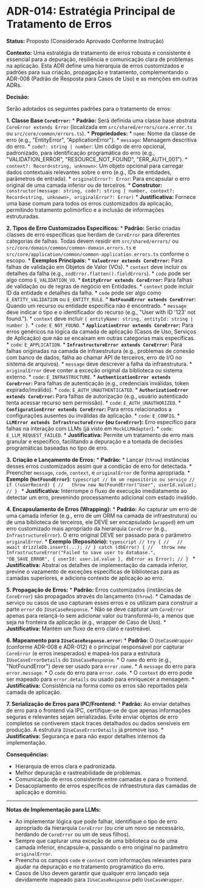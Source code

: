 # ADR-014: Estratégia Principal de Tratamento de Erros

**Status:** Proposto (Considerado Aprovado Conforme Instrução)

**Contexto:**
Uma estratégia de tratamento de erros robusta e consistente é essencial para a depuração, resiliência e comunicação clara de problemas na aplicação. Esta ADR define uma hierarquia de erros customizados e padrões para sua criação, propagação e tratamento, complementando o ADR-008 (Padrão de Resposta para Casos de Uso) e as menções em outras ADRs.

**Decisão:**

Serão adotados os seguintes padrões para o tratamento de erros:

**1. Classe Base `CoreError`:**
    *   **Padrão:** Será definida uma classe base abstrata `CoreError extends Error` (localizada em `src/shared/errors/core.error.ts` ou `src/core/common/errors.ts`).
    *   **Propriedades:**
        *   `name`: Nome da classe de erro (e.g., "EntityError", "ApplicationError").
        *   `message`: Mensagem descritiva do erro.
        *   `code?: string | number`: Um código de erro opcional, padronizado, para identificação programática do erro (e.g., "VALIDATION_ERROR", "RESOURCE_NOT_FOUND", "ERR_AUTH_001").
        *   `context?: Record<string, unknown>`: Um objeto opcional para carregar dados contextuais relevantes sobre o erro (e.g., IDs de entidades, parâmetros de entrada).
        *   `originalError?: Error`: Para encapsular o erro original de uma camada inferior ou de terceiros.
    *   **Construtor:** `constructor(message: string, code?: string | number, context?: Record<string, unknown>, originalError?: Error)`
    *   **Justificativa:** Fornece uma base comum para todos os erros customizados da aplicação, permitindo tratamento polimórfico e a inclusão de informações estruturadas.

**2. Tipos de Erro Customizados Específicos:**
    *   **Padrão:** Serão criadas classes de erro específicas que herdam de `CoreError` para diferentes categorias de falhas. Todas devem residir em `src/shared/errors/` ou `src/core/domain/common/common-domain.errors.ts` e `src/core/application/common/common-application.errors.ts` conforme o escopo.
    *   **Exemplos Principais:**
        *   **`ValueError extends CoreError`:** Para falhas de validação em Objetos de Valor (VOs).
            *   `context` deve incluir os detalhes da falha (e.g., `zodError.flatten().fieldErrors`).
            *   `code` pode ser algo como `E_VALIDATION_VO`.
        *   **`EntityError extends CoreError`:** Para falhas de validação ou de regras de negócio em Entidades.
            *   `context` pode incluir ID da entidade e detalhes da falha.
            *   `code` pode ser algo como `E_ENTITY_VALIDATION` ou `E_ENTITY_RULE`.
        *   **`NotFoundError extends CoreError`:** Quando um recurso ou entidade específica não é encontrado.
            *   `message` deve indicar o tipo e o identificador do recurso (e.g., "User with ID '123' not found.").
            *   `context` deve incluir `{ entityName: string, entityId: string | number }`.
            *   `code`: `E_NOT_FOUND`.
        *   **`ApplicationError extends CoreError`:** Para erros genéricos na lógica da camada de aplicação (Casos de Uso, Serviços de Aplicação) que não se encaixam em outras categorias mais específicas.
            *   `code`: `E_APPLICATION`.
        *   **`InfrastructureError extends CoreError`:** Para falhas originadas na camada de infraestrutura (e.g., problemas de conexão com banco de dados, falha ao chamar API de terceiros, erro de I/O no sistema de arquivos).
            *   `message` deve descrever a falha da infraestrutura.
            *   `originalError` deve conter a exceção original da biblioteca ou sistema externo.
            *   `code`: `E_INFRASTRUCTURE`.
        *   **`AuthenticationError extends CoreError`:** Para falhas de autenticação (e.g., credenciais inválidas, token expirado/inválido).
            *   `code`: `E_AUTH_UNAUTHENTICATED`.
        *   **`AuthorizationError extends CoreError`:** Para falhas de autorização (e.g., usuário autenticado tenta acessar recurso sem permissão).
            *   `code`: `E_AUTH_UNAUTHORIZED`.
        *   **`ConfigurationError extends CoreError`:** Para erros relacionados a configurações ausentes ou inválidas da aplicação.
            *   `code`: `E_CONFIG`.
        *   **`LLMError extends InfrastructureError` (ou `CoreError`):** Erro específico para falhas na interação com LLMs (já visto em `MockLLMAdapter`).
            *   `code`: `E_LLM_REQUEST_FAILED`.
    *   **Justificativa:** Permite um tratamento de erro mais granular e específico, facilitando a depuração e a tomada de decisões programáticas baseadas no tipo de erro.

**3. Criação e Lançamento de Erros:**
    *   **Padrão:**
        *   Lançar (`throw`) instâncias desses erros customizados assim que a condição de erro for detectada.
        *   Preencher `message`, `code`, `context`, e `originalError` de forma apropriada.
    *   **Exemplo (`NotFoundError`):**
        ```typescript
        // Em um repositório ou serviço
        // if (!userRecord) {
        //   throw new NotFoundError("User", userId.value);
        // }
        ```
    *   **Justificativa:** Interrompe o fluxo de execução imediatamente ao detectar um erro, prevenindo processamento adicional com estado inválido.

**4. Encapsulamento de Erros (Wrapping):**
    *   **Padrão:** Ao capturar um erro de uma camada inferior (e.g., erro de um ORM na camada de infraestrutura) ou de uma biblioteca de terceiros, ele DEVE ser encapsulado (`wrapped`) em um erro customizado mais apropriado da hierarquia `CoreError` (e.g., `InfrastructureError`). O erro original DEVE ser passado para o parâmetro `originalError`.
    *   **Exemplo (Repositório):**
        ```typescript
        // try {
        //   // await drizzleDb.insert(...);
        // } catch (dbError) {
        //   throw new InfrastructureError("Failed to save user to database.", "DB_SAVE_ERROR", { userId: user.id.value }, dbError as Error);
        // }
        ```
    *   **Justificativa:** Abstrai os detalhes de implementação da camada inferior, previne o vazamento de exceções específicas de bibliotecas para as camadas superiores, e adiciona contexto de aplicação ao erro.

**5. Propagação de Erros:**
    *   **Padrão:** Erros customizados (instâncias de `CoreError`) são propagados através do lançamento (`throw`).
    *   Camadas de serviço ou casos de uso capturam esses erros e os utilizam para construir a parte `error` do `IUseCaseResponse`.
    *   Não se deve capturar um `CoreError` apenas para relançá-lo sem adicionar valor ou transformá-lo, a menos que seja na fronteira da aplicação (e.g., wrapper de Caso de Uso).
    *   **Justificativa:** Mantém um fluxo de erro claro e rastreável.

**6. Mapeamento para `IUseCaseResponse.error`:**
    *   **Padrão:** O `UseCaseWrapper` (conforme ADR-008 e ADR-012) é o principal responsável por capturar `CoreError` (e erros inesperados) e mapeá-los para a estrutura `IUseCaseErrorDetails` do `IUseCaseResponse`.
    *   O `name` do erro (e.g., "NotFoundError") deve ser usado para `error.name`.
    *   A `message` do erro para `error.message`.
    *   O `code` do erro para `error.code`.
    *   O `context` do erro pode ser mapeado para `error.details` ou usado para enriquecer a mensagem.
    *   **Justificativa:** Consistência na forma como os erros são reportados pela camada de aplicação.

**7. Serialização de Erros para IPC/Frontend:**
    *   **Padrão:** Ao enviar detalhes de erro para o frontend via IPC, certifique-se de que apenas informações seguras e relevantes sejam serializadas. Evite enviar objetos de erro completos se contiverem stack traces detalhados ou dados sensíveis em produção. A estrutura `IUseCaseErrorDetails` já promove isso.
    *   **Justificativa:** Segurança e para não expor detalhes internos da implementação.

**Consequências:**
*   Hierarquia de erros clara e padronizada.
*   Melhor depuração e rastreabilidade de problemas.
*   Comunicação de erros consistente entre camadas e para o frontend.
*   Desacoplamento de erros específicos de infraestrutura das camadas de aplicação e domínio.

---
**Notas de Implementação para LLMs:**
*   Ao implementar lógica que pode falhar, identifique o tipo de erro apropriado da hierarquia `CoreError` (ou crie um novo se necessário, herdando de `CoreError` ou um de seus filhos).
*   Sempre que capturar uma exceção de uma biblioteca ou de uma camada inferior, encapsule-a, passando o erro original no parâmetro `originalError`.
*   Preencha os campos `code` e `context` com informações relevantes para ajudar na depuração e no tratamento programático do erro.
*   Casos de Uso devem garantir que qualquer erro lançado seja devidamente mapeado para `IUseCaseResponse` pelo `UseCaseWrapper`.
